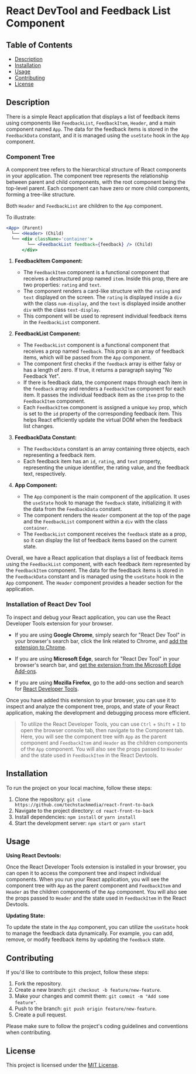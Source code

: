 # React DevTool and Feedback List Component

## Table of Contents

- [Description](#description)
- [Installation](#installation)
- [Usage](#usage)
- [Contributing](#contributing)
- [License](#license)

## Description

There is a simple React application that displays a list of feedback items using components like `FeedbackList`, `FeedbackItem`, `Header`, and a main component named `App`. The data for the feedback items is stored in the `FeedbackData` constant, and it is managed using the `useState` hook in the `App` component.

### Component Tree

A component tree refers to the hierarchical structure of React components in your application. The component tree represents the relationship between parent and child components, with the root component being the top-level parent. Each component can have zero or more child components, forming a tree-like structure.

Both `Header` and `FeedbackList` are children to the `App` component.

To illustrate:

```jsx
<App> (Parent)
  └── <Header> (Child)
  └── <div className='container'>
        └── <FeedbackList feedback={feedback} /> (Child)
      </div>
```

1. **FeedbackItem Component:**
   - The `FeedbackItem` component is a functional component that receives a destructured prop named `item`. Inside this prop, there are two properties: `rating` and `text`.
   - The component renders a card-like structure with the `rating` and `text` displayed on the screen. The `rating` is displayed inside a `div` with the class `num-display`, and the `text` is displayed inside another `div` with the class `text-display`.
   - This component will be used to represent individual feedback items in the `FeedbackList` component.

2. **FeedbackList Component:**
   - The `FeedbackList` component is a functional component that receives a prop named `feedback`. This prop is an array of feedback items, which will be passed from the `App` component.
   - The component first checks if the `feedback` array is either falsy or has a length of zero. If true, it returns a paragraph saying "No Feedback Yet".
   - If there is feedback data, the component maps through each item in the `feedback` array and renders a `FeedbackItem` component for each item. It passes the individual feedback item as the `item` prop to the `FeedbackItem` component.
   - Each `FeedbackItem` component is assigned a unique `key` prop, which is set to the `id` property of the corresponding feedback item. This helps React efficiently update the virtual DOM when the feedback list changes.

3. **FeedbackData Constant:**
   - The `FeedbackData` constant is an array containing three objects, each representing a feedback item.
   - Each feedback item has an `id`, `rating`, and `text` property, representing the unique identifier, the rating value, and the feedback text, respectively.

4. **App Component:**
   - The `App` component is the main component of the application. It uses the `useState` hook to manage the `feedback` state, initializing it with the data from the `FeedbackData` constant.
   - The component renders the `Header` component at the top of the page and the `FeedbackList` component within a `div` with the class `container`.
   - The `FeedbackList` component receives the `feedback` state as a prop, so it can display the list of feedback items based on the current state.

Overall, we have a React application that displays a list of feedback items using the `FeedbackList` component, with each feedback item represented by the `FeedbackItem` component. The data for the feedback items is stored in the `FeedbackData` constant and is managed using the `useState` hook in the `App` component. The `Header` component provides a header section for the application.

### Installation of React Dev Tool

To inspect and debug your React application, you can use the React Developer Tools extension for your browser.

- If you are using **Google Chrome**, simply search for "React Dev Tool" in your browser's search bar, click the link related to Chrome, and [add the extension to Chrome](https://chrome.google.com/webstore/detail/react-developer-tools/fmkadmapgofadopljbjfkapdkoienihi).

- If you are using **Microsoft Edge**, search for "React Dev Tool" in your browser's search bar, and [get the extension from the Microsoft Edge Add-ons](https://microsoftedge.microsoft.com/addons/detail/react-developer-tools/gpphkfbcpidddadnkolkpfckpihlkkil).

- If you are using **Mozilla Firefox**, go to the add-ons section and search for [React Developer Tools](https://addons.mozilla.org/en-US/firefox/addon/react-devtools/).

Once you have added this extension to your browser, you can use it to inspect and analyze the component tree, props, and state of your React application, making the development and debugging process more efficient.

> To utilize the React Developer Tools, you can use `Ctrl` + `Shift` + `I` to open the browser console tab, then navigate to the Component tab. Here, you will see the component tree with `App` as the parent component and `FeedbackItem` and `Header` as the children components of the `App` component. You will also see the props passed to `Header` and the state used in `FeedbackItem` in the React Devtools.

## Installation

To run the project on your local machine, follow these steps:

1. Clone the repository: `git clone https://github.com/techstackmedia/react-front-to-back`
2. Navigate to the project directory: `cd react-front-to-back`
3. Install dependencies: `npm install` or `yarn install`
4. Start the development server: `npm start` or `yarn start`

## Usage

**Using React Devtools:**

Once the React Developer Tools extension is installed in your browser, you can open it to access the component tree and inspect individual components. When you run your React application, you will see the component tree with `App` as the parent component and `FeedbackItem` and `Header` as the children components of the `App` component. You will also see the props passed to `Header` and the state used in `FeedbackItem` in the React Devtools.

**Updating State:**

To update the state in the `App` component, you can utilize the `useState` hook to manage the feedback data dynamically. For example, you can add, remove, or modify feedback items by updating the `feedback` state.

## Contributing

If you'd like to contribute to this project, follow these steps:

1. Fork the repository.
2. Create a new branch: `git checkout -b feature/new-feature`.
3. Make your changes and commit them: `git commit -m "Add some feature"`.
4. Push to the branch: `git push origin feature/new-feature`.
5. Create a pull request.

Please make sure to follow the project's coding guidelines and conventions when contributing.

## License

This project is licensed under the [MIT License](https://opensource.org/licenses/MIT).

